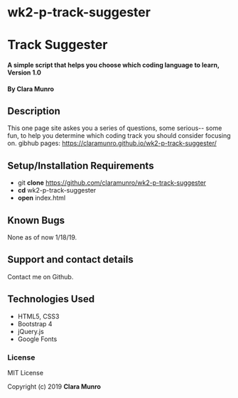 # wk2-p-track-suggester

# Track Suggester

#### A simple script that helps you choose which coding language to learn, Version 1.0

#### By **Clara Munro**

## Description

This one page site askes you a series of questions, some serious-- some fun, to help you determine which coding track you should consider focusing on.
gibhub pages: https://claramunro.github.io/wk2-p-track-suggester/

## Setup/Installation Requirements

* git **clone** https://github.com/claramunro/wk2-p-track-suggester
* **cd** wk2-p-track-suggester
* **open** index.html

## Known Bugs

None as of now 1/18/19.

## Support and contact details

Contact me on Github.

## Technologies Used

* HTML5, CSS3
* Bootstrap 4
* jQuery.js
* Google Fonts

### License

MIT License

Copyright (c) 2019 **Clara Munro**
